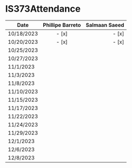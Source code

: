 # IS373Attendance



| Date          | Phillipe Barreto      | Salmaan Saeed     |
| ------------- | :-------------------: | ----------------: |
| 10/18/2023    |    - [x]              |  - [x]            |
| 10/20/2023    |    - [x]              |  - [x]            |
| 10/25/2023    |                       |                   |
| 10/27/2023    |                       |                   |
| 11/1/2023     |                       |                   |
| 11/3/2023     |                       |                   |
| 11/8/2023     |                       |                   |
| 11/10/2023    |                       |                   |
| 11/15/2023    |                       |                   |
| 11/17/2023    |                       |                   |
| 11/22/2023    |                       |                   |
| 11/24/2023    |                       |                   |
| 11/29/2023    |                       |                   |
| 12/1/2023     |                       |                   |
| 12/6/2023     |                       |                   |
| 12/8/2023     |                       |                   |


